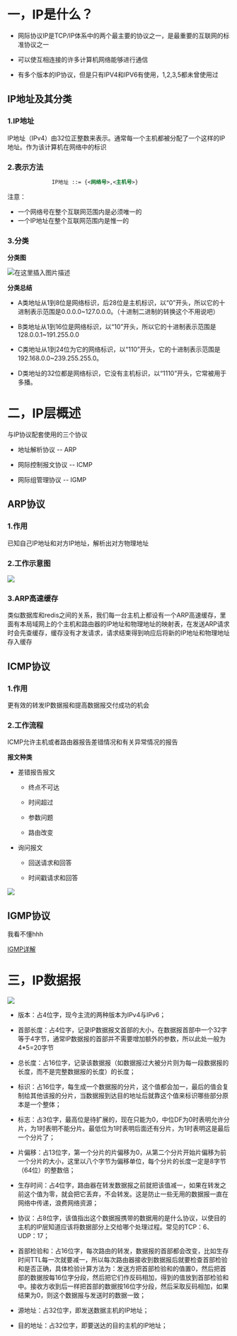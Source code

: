 # 一，IP是什么？

* 网际协议IP是TCP/IP体系中的两个最主要的协议之一，是最重要的互联网的标准协议之一

* 可以使互相连接的许多计算机网络能够进行通信

* 有多个版本的IP协议，但是只有IPV4和IPV6有使用，1,2,3,5都未曾使用过

## IP地址及其分类

### 1.IP地址
IP地址（IPv4）由32位正整数来表示。通常每一个主机都被分配了一个这样的IP地址。作为该计算机在网络中的标识

### 2.表示方法

```xml
              IP地址 ::= {<网络号>,<主机号>}
```

注意：

* 一个网络号在整个互联网范围内是必须唯一的
* 一个IP地址在整个互联网范围内是惟一的 


### 3.分类

**分类图**

![在这里插入图片描述](https://img-blog.csdnimg.cn/20190520010240484.png)

**分类总结**

* A类地址从1到8位是网络标识，后28位是主机标识，以“0”开头，所以它的十进制表示范围是0.0.0.0~127.0.0.0。（十进制二进制的转换这个不用说吧）

* B类地址从1到16位是网络标识，以“10”开头，所以它的十进制表示范围是128.0.0.1~191.255.0.0

* C类地址从1到24位为它的网络标识，以“110”开头，它的十进制表示范围是192.168.0.0~239.255.255.0。

* D类地址的32位都是网络标识，它没有主机标识，以“1110”开头，它常被用于多播。


# 二，IP层概述

与IP协议配套使用的三个协议

* 地址解析协议 -- ARP

* 网际控制报文协议 -- ICMP

* 网际组管理协议 -- IGMP

## ARP协议

### 1.作用

已知自己IP地址和对方IP地址，解析出对方物理地址

### 2.工作示意图

![](https://upload-images.jianshu.io/upload_images/1293297-13b5ba7779ff9231.png?imageMogr2/auto-orient/strip%7CimageView2/2/w/446/format/webp)

### 3.ARP高速缓存

类似数据库和redis之间的关系，我们每一台主机上都设有一个ARP高速缓存，里面有本局域网上的个主机和路由器的IP地址和物理地址的映射表，在发送ARP请求时会先查缓存，缓存没有才发请求，请求结束得到响应后将新的IP地址和物理地址存入缓存

## ICMP协议

### 1.作用

更有效的转发IP数据报和提高数据报交付成功的机会

### 2.工作流程

ICMP允许主机或者路由器报告差错情况和有关异常情况的报告

**报文种类**

* 差错报告报文

    * 终点不可达
    
    * 时间超过

    * 参数问题

    * 路由改变 

* 询问报文

    * 回送请求和回答

    * 时间戳请求和回答

![](https://img-blog.csdn.net/20170620102826104?watermark/2/text/aHR0cDovL2Jsb2cuY3Nkbi5uZXQvZGVyYW1lcjE=/font/5a6L5L2T/fontsize/400/fill/I0JBQkFCMA==/dissolve/70/gravity/Center)

## IGMP协议

我看不懂hhh

[IGMP详解](http://network.51cto.com/art/201901/590835.htm)

# 三，IP数据报

![](https://images2015.cnblogs.com/blog/870109/201604/870109-20160415204626676-1542015278.png)

* 版本：占4位字，现今主流的两种版本为IPv4与IPv6；

* 首部长度：占4位字，记录IP数据报文首部的大小，在数据报首部中一个32字等于4字节，通常IP数据报的首部并不需要增加额外的参数，所以此处一般为4*5=20字节

* 总长度：占16位字，记录该数据报（如数据报过大被分片则为每一段数据报的长度，而不是完整数据报的长度）的长度；

* 标识：占16位字，每生成一个数据报的分片，这个值都会加一，最后的值会复制给其他该报的分片，当数据报到达目的地址后就靠这个值来标识哪些部分原本是一个整体；

* 标志：占3位字，最高位是待扩展的，现在只能为0，中位DF为0时表明允许分片，为1时表明不能分片。最低位为1时表明后面还有分片，为1时表明这是最后一个分片了；

* 片偏移：占13位字，第一个分片的片偏移为0，从第二个分片开始片偏移为前一个分片的大小，这里以八个字节为偏移单位，每个分片的长度一定是8字节（64位）的整数倍；

* 生存时间：占4位字，路由器在转发数据报之前就把该值减一，如果在转发之前这个值为零，就会把它丢弃，不会转发。这是防止一些无用的数据报一直在网络中传递，浪费网络资源；

* 协议：占8位字，该值指出这个数据报携带的数据用的是什么协议，以使目的主机的IP层知道应该将数据部分上交给哪个处理过程。常见的TCP：6、UDP：17；

* 首部检验和：占16位字，每次路由的转发，数据报的首部都会改变，比如生存时间TTL每一次就要减一，所以每次路由器接收到数据报后就要检查首部检验和是否正确，具体检验计算方法为：发送方把首部检验和的值置0，然后把首部的数据按每16位字分段，然后把它们作反码相加，得到的值放到首部检验和中。接收方收到后一样把首部的数据按16位字分段，然后采取反码相加，如果结果为0，则这个数据报与发送时的数据一致；

* 源地址：占32位字，即发送数据主机的IP地址；

* 目的地址：占32位字，即要送达的目的主机的IP地址；

